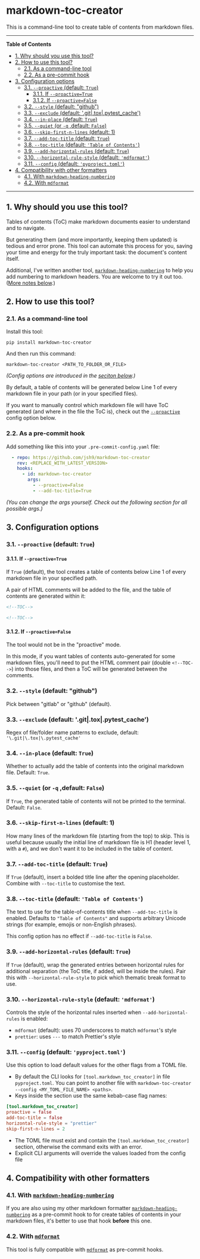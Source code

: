 # markdown-toc-creator

This is a command-line tool to create table of contents from markdown files.

<!--TOC-->

______________________________________________________________________

**Table of Contents**

- [1. Why should you use this tool?](#1-why-should-you-use-this-tool)
- [2. How to use this tool?](#2-how-to-use-this-tool)
  - [2.1. As a command-line tool](#21-as-a-command-line-tool)
  - [2.2. As a pre-commit hook](#22-as-a-pre-commit-hook)
- [3. Configuration options](#3-configuration-options)
  - [3.1. `--proactive` (default: `True`)](#31---proactive-default-true)
    - [3.1.1. If `--proactive=True`](#311-if---proactivetrue)
    - [3.1.2. If `--proactive=False`](#312-if---proactivefalse)
  - [3.2. `--style` (default: "github")](#32---style-default-github)
  - [3.3. `--exclude` (default: '.git|.tox|.pytest_cache')](#33---exclude-default-gittoxpytest_cache)
  - [3.4. `--in-place` (default: `True`)](#34---in-place-default-true)
  - [3.5. `--quiet` (or `-q` ,default: `False`)](#35---quiet-or--q-default-false)
  - [3.6. `--skip-first-n-lines` (default: 1)](#36---skip-first-n-lines-default-1)
  - [3.7. `--add-toc-title` (default: `True`)](#37---add-toc-title-default-true)
  - [3.8. `--toc-title` (default: `'Table of Contents'`)](#38---toc-title-default-table-of-contents)
  - [3.9. `--add-horizontal-rules` (default: `True`)](#39---add-horizontal-rules-default-true)
  - [3.10. `--horizontal-rule-style` (default: `'mdformat'`)](#310---horizontal-rule-style-default-mdformat)
  - [3.11. `--config` (default: `'pyproject.toml'`)](#311---config-default-pyprojecttoml)
- [4. Compatibility with other formatters](#4-compatibility-with-other-formatters)
  - [4.1. With `markdown-heading-numbering`](#41-with-markdown-heading-numbering)
  - [4.2. With `mdformat`](#42-with-mdformat)

______________________________________________________________________

<!--TOC-->

## 1. Why should you use this tool?

Tables of contents (ToC) make markdown documents easier to understand and to
navigate.

But generating them (and more importantly, keeping them updated) is tedious and
error prone. This tool can automate this process for you, saving your time and
energy for the truly important task: the document's content itself.

Additional, I've written another tool,
[`markdown-heading-numbering`](https://github.com/jsh9/markdown-heading-numbering/)
to help you add numbering to markdown headers. You are welcome to try it out
too. ([More notes below](#41-with-markdown-heading-numbering).)

## 2. How to use this tool?

### 2.1. As a command-line tool

Install this tool:

```commandline
pip install markdown-toc-creator
```

And then run this command:

```commandline
markdown-toc-creator <PATH_TO_FOLDER_OR_FILE>
```

*(Config options are introduced in the
[seciton below](#3-configuration-options).)*

By default, a table of contents will be generated below Line 1 of every
markdown file in your path (or in your specified files).

If you want to manually control which markdown file will have ToC generated
(and where in the file the ToC is), check out the
[`--proactive`](#31---proactive) config option below.

### 2.2. As a pre-commit hook

Add something like this into your `.pre-commit-config.yaml` file:

```yaml
  - repo: https://github.com/jsh9/markdown-toc-creator
    rev: <REPLACE_WITH_LATEST_VERSION>
    hooks:
      - id: markdown-toc-creator
        args:
          - --proactive=False
          - --add-toc-title=True
```

*(You can change the args yourself. Check out the following section for all
possible args.)*

## 3. Configuration options

### 3.1. `--proactive` (default: `True`)

#### 3.1.1. If `--proactive=True`

If `True` (default), the tool creates a table of contents below Line 1 of every
markdown file in your specified path.

A pair of HTML comments will be added to the file, and the table of contents
are generated within it:

```markdown
<!--TOC-->

<!--TOC-->
```

#### 3.1.2. If `--proactive=False`

The tool would not be in the "proactive" mode.

In this mode, if you want tables of contents auto-generated for some markdown
files, you'll need to put the HTML comment pair (double `<!--TOC-->`) into
those files, and then a ToC will be generated between the comments.

### 3.2. `--style` (default: "github")

Pick between "gitlab" or "github" (default).

### 3.3. `--exclude` (default: '.git|.tox|.pytest_cache')

Regex of file/folder name patterns to exclude, default:
`'\.git|\.tox|\.pytest_cache'`

### 3.4. `--in-place` (default: `True`)

Whether to actually add the table of contents into the original markdown file.
Default: `True`.

### 3.5. `--quiet` (or `-q` ,default: `False`)

If `True`, the generated table of contents will not be printed to the terminal.
Default: `False`.

### 3.6. `--skip-first-n-lines` (default: 1)

How many lines of the markdown file (starting from the top) to skip. This is
useful because usually the initial line of markdown file is H1 (header level 1,
with a `#`), and we don't want it to be included in the table of content.

### 3.7. `--add-toc-title` (default: `True`)

If `True` (default), insert a bolded title line after the opening placeholder.
Combine with `--toc-title` to customise the text.

### 3.8. `--toc-title` (default: `'Table of Contents'`)

The text to use for the table-of-contents title when `--add-toc-title` is
enabled. Defaults to `"Table of Contents"` and supports arbitrary Unicode
strings (for example, emojis or non-English phrases).

This config option has no effect if `--add-toc-title` is `False`.

### 3.9. `--add-horizontal-rules` (default: `True`)

If `True` (default), wrap the generated entries between horizontal rules for
additional separation (the ToC title, if added, will be inside the rules). Pair
this with `--horizontal-rule-style` to pick which thematic break format to use.

### 3.10. `--horizontal-rule-style` (default: `'mdformat'`)

Controls the style of the horizontal rules inserted when
`--add-horizontal-rules` is enabled:

- `mdformat` (default): uses 70 underscores to match `mdformat`'s style
- `prettier`: uses `---` to match Prettier's style

### 3.11. `--config` (default: `'pyproject.toml'`)

Use this option to load default values for the other flags from a TOML file.

- By default the CLI looks for `[tool.markdown_toc_creator]` in file
  `pyproject.toml`. You can point to another file with
  `markdown-toc-creator --config <MY_TOML_FILE_NAME> <paths>`.
- Keys inside the section use the same kebab-case flag names:

```toml
[tool.markdown_toc_creator]
proactive = false
add-toc-title = false
horizontal-rule-style = "prettier"
skip-first-n-lines = 2
```

- The TOML file must exist and contain the `[tool.markdown_toc_creator]`
  section, otherwise the command exits with an error.
- Explicit CLI arguments will override the values loaded from the config file

## 4. Compatibility with other formatters

### 4.1. With [`markdown-heading-numbering`](https://github.com/jsh9/markdown-heading-numbering/)

If you are also using my other markdown formatter
[`markdown-heading-numbering`](https://github.com/jsh9/markdown-heading-numbering/)
as a pre-commit hook to for create tables of contents in your markdown files,
it's better to use that hook **before** this one.

### 4.2. With [`mdformat`](https://github.com/hukkin/mdformat)

This tool is fully compatible with
[`mdformat`](https://github.com/hukkin/mdformat) as pre-commit hooks.
